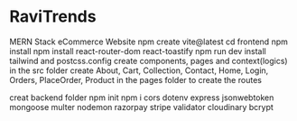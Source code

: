 # RaviTrends
MERN Stack eCommerce Website
npm create vite@latest
cd frontend
npm install
npm install react-router-dom react-toastify
npm run dev
install tailwind and postcss.config
create components, pages and context(logics) in the src folder
create About, Cart, Collection, Contact, Home, Login, Orders, PlaceOrder, Product in the pages folder to create the routes



creat backend folder
npm init 
npm i cors dotenv express jsonwebtoken mongoose multer nodemon razorpay stripe validator cloudinary bcrypt

